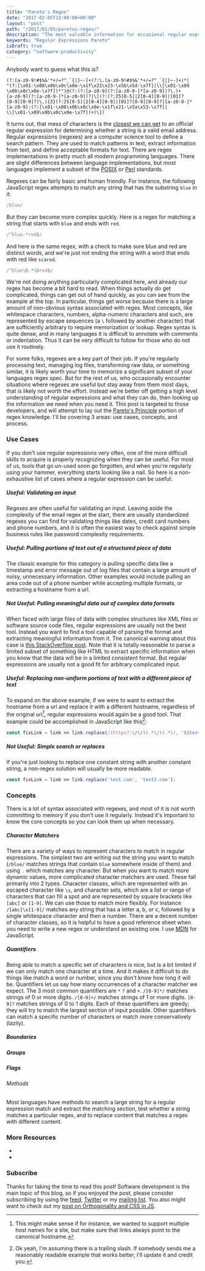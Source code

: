 ```yaml
---
title: "Pareto's Regex"
date: "2017-02-05T13:00:00+00:00"
layout: "post"
path: "/2017/02/05/paretos-regex/"
description: "The most valuable information for occasional regular expression users"
keywords: "Regular Expressions Pareto"
isDraft: true
category: "software-productivity"
---
```


Anybody want to guess what this is?

```
(?:[a-z0-9!#$%&'*+/=?^_`{|}~-]+(?:\.[a-z0-9!#$%&'*+/=?^_`{|}~-]+)*|
"(?:[\x01-\x08\x0b\x0c\x0e-\x1f\x21\x23-\x5b\x5d-\x7f]|\\[\x01-\x09
\x0b\x0c\x0e-\x7f])*")@(?:(?:[a-z0-9](?:[a-z0-9-]*[a-z0-9])?\.)+
[a-z0-9](?:[a-z0-9-]*[a-z0-9])?|\[(?:(?:25[0-5]|2[0-4][0-9]|[01]?
[0-9][0-9]?)\.){3}(?:25[0-5]|2[0-4][0-9]|[01]?[0-9][0-9]?|[a-z0-9-]*
[a-z0-9]:(?:[\x01-\x08\x0b\x0c\x0e-\x1f\x21-\x5a\x53-\x7f]|
\\[\x01-\x09\x0b\x0c\x0e-\x7f])+)\])
```

It turns out, that mess of characters is the [closest we can get](http://emailregex.com/) to an official regular expression for determining whether a string is a valid email address.  Regular expressions (regexes) are a computer science tool to define a search pattern.  They are used to match patterns in text, extract information from text, and define acceptable formats for text.  There are regex implementations in pretty much all modern programming languages.  There are slight differences between language implementations, but most languages implement a subset of the [POSIX](http://www.boost.org/doc/libs/1_56_0/libs/regex/doc/html/boost_regex/syntax/basic_syntax.html) or [Perl](http://perldoc.perl.org/perlre.html) standards.

Regexes can be fairly basic and human friendly.  For instance, the following JavaScript regex attempts to match any string that has the substring `blue` in it:

```javascript
/blue/
```

But they can become more complex quickly.  Here is a regex for matching a string that starts with `blue` and ends with `red`.

```javascript
/^blue.*red$/
```

And here is the same regex, with a check to make sure blue and red are distinct words, and we're just not ending the string with a word that ends with red like `scared`.

```javascript
/^blue\b.*\bred$/
```

We're not doing anything particularly complicated here, and already our regex has become a bit hard to read.  When things actually do get complicated, things can get out of hand quickly, as you can see from the example at the top.  In particular, things get worse because there is a large amount of non-obvious syntax associated with regex.  Most concepts, like whitespace characters, numbers, alpha-numeric characters and such, are represented by escape sequences (a `\` followed by another character) that are sufficiently arbitrary to require memorization or lookup.  Regex syntax is quite dense, and in many languages it is difficult to annotate with comments or indentation.  Thus it can be very difficult to follow for those who do not use it routinely.

For some folks, regexes are a key part of their job.  If you're regularly processing text, managing log files, transforming raw data, or something similar, it is likely worth your time to memorize a significant subset of your languages regex spec.  But for the rest of us, who occasionally encounter situations where regexes are useful but stay away from them most days, that is likely not worth the effort.  Instead we're better off getting a high level understanding of regular expressions and what they can do, then looking up the information we need when you need it.  This post is targeted to those developers, and will attempt to lay out the [Pareto's Principle](https://en.wikipedia.org/wiki/Pareto_principle) portion of regex knowledge.  I'll be covering 3 areas: use cases, concepts, and process.

### Use Cases

If you don't use regular expressions very often, one of the more difficult skills to acquire is properly recognizing when they can be useful.  For most of us, tools that go un-used soon go forgotten, and when you're regularly using your hammer, everything starts looking like a nail. So here is a non-exhaustive list of cases where a regular expression can be useful:

##### Useful: Validating an input

Regexes are often useful for validating an input.  Leaving aside the complexity of the email regex at the start, there are usually standardized regexes you can find for validating things like dates, credit card numbers and phone numbers, and it is often the easiest way to check against simple business rules like password complexity requirements.

##### Useful: Pulling portions of text out of a structured piece of data

The classic example for this category is pulling specific data like a timestamp and error message out of log files that contain a large amount of noisy, unnecessary information.  Other examples would include pulling an area code out of a phone number while accepting multiple formats, or extracting a hostname from a url.

##### Not Useful: Pulling meaningful data out of complex data formats

When faced with large files of data with complex structures like XML files or software source code files, regular expressions are usually not the best tool.  Instead you want to find a tool capable of parsing the format and extracting meaningful information from it.  The canonical warning about this case is [this StackOverflow post](http://stackoverflow.com/a/1732454/1424361).  Note that it is totally reasonable to parse a limited subset of something like HTML to extract specific information when you know that the data will be in a limited consistent format.  But regular expressions are usually not a good fit for arbitrary complicated input.

##### Useful: Replacing non-uniform portions of text with a different piece of text

To expand on the above example, if we were to want to extract the hostname from a url and replace it with a different hostname, regardless of the original url[^1], regular expressions would again be a good tool.  That example could be accomplished in JavaScript like this[^2]:

```javascript
const fixLink = link => link.replace(/(https?:\/\/)(.*\/)(.*)/, '$1test.com/$3');
```

##### Not Useful: Simple search or replaces

If you're just looking to replace one constant string with another constant string, a non-regex solution will usually be more readable.

```javascript
const fixLink = link => link.replace('test.com', 'test2.com');
```

### Concepts

There is a lot of syntax associated with regexes, and most of it is not worth committing to memory if you don't use it regularly. Instead it's important to know the core concepts so you can look them up when necessary.

##### Character Matchers

There are a variety of ways to represent characters to match in regular expressions.  The simplest two are writing out the string you want to match (`/blue/` matches strings that contain `blue` somewhere inside of them) and using `.` which matches any character.  But when you want to match more dynamic values, more complicated character matchers are used.  These fall primarily into 2 types.  Character classes, which are represented with an escaped character like `\s`, and character sets, which are a list or range of characters that can fill a spot and are represented by square brackets like `[abc]` or `[1-9]`. We can use those to match more flexibly.  For instance `/[abc]\s[1-9]/` matches any string that has a letter a, b, or c, followed by a single whitespace character and then a number.  There are a decent number of character classes, so it is helpful to have a good reference sheet when you need to write a new regex or understand an existing one.  I use [MDN](https://developer.mozilla.org/en-US/docs/Web/JavaScript/Reference/Global_Objects/RegExp#character-classes) for JavaScript.

##### Quantifiers

Being able to match a specific set of characters is nice, but is a bit limited if we can only match one character at a time.  And it makes it difficult to do things like match a word or number, since you don't know how long it will be.  Quantifiers let us say how many occurrences of a character matcher we expect.  The 3 most common quantifiers are `*` `?` and `+`.  `/[0-9]*/` matches strings of 0 or more digits.  `/[0-9]+/` matches strings of 1 or more digits.  `[0-9]?` matches strings of 0 to 1 digits.  Each of these quantifiers are greedy; they will try to match the largest section of input possible.  Other quantifiers can match a specific number of characters or match more conservatively (lazily).

##### Boundaries

##### Groups

##### Flags

###### Methods

Most languages have methods to search a large string for a regular expression match and extract the matching section, test whether a string matches a particular regex, and to replace content that matches a regex with different content.


### More Resources

-
-



### Subscribe

Thanks for taking the time to read this post!  Software development is the main topic of this blog, so if you enjoyed the post, please consider subscribing by using the [feed](http://feedpress.me/benmccormick), [Twitter](http://twitter.com/benmccormickorg) or my [mailing list](http://eepurl.com/WFYon). You also might want to check out my [post on Orthogonality and CSS in JS](http://benmccormick.org/2017/01/03/orthogonality-and-css-in-js/).



[^1]: This might make sense if for instance, we wanted to support multiple host names for a site, but make sure that links always point to the canonical hostname.
[^2]: Ok yeah, I'm assuming there is a trailing slash.  If somebody sends me a reasonably readable example that works better, I'll update it and credit you.
